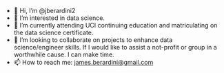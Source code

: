 - 👋 Hi, I’m @jberardini2
- 👀 I’m interested in data science.
- 🌱 I’m currently attending UCI continuing education and matriculating on the data science certificate.
- 💞️ I’m looking to collaborate on projects to enhance data science/engineer skills. If I would like to assist a not-profit or group in a worthwhile cause. I can make time.
- 📫 How to reach me: james.berardini@gmail.com

<!---
jberardini2/jberardini2 is a ✨ special ✨ repository because its `README.md` (this file) appears on your GitHub profile.
You can click the Preview link to take a look at your changes.
--->
